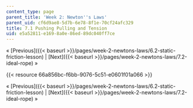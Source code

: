 ```yaml
---
content_type: page
parent_title: 'Week 2: Newton''s Laws'
parent_uid: cf6d9ae8-5d7b-6e78-8f1e-70cf24afc329
title: 7.1 Pushing Pulling and Tension
uid: e5a52811-e169-8a0e-86ed-89dc040ff7ce
---
```


« [Previous]({{< baseurl >}}/pages/week-2-newtons-laws/6.2-static-friction-lesson) | [Next]({{< baseurl >}}/pages/week-2-newtons-laws/7.2-ideal-rope) »

{{< resource 66a856bc-f6bb-9076-5c51-e0601f01a066 >}}

« [Previous]({{< baseurl >}}/pages/week-2-newtons-laws/6.2-static-friction-lesson) | [Next]({{< baseurl >}}/pages/week-2-newtons-laws/7.2-ideal-rope) »